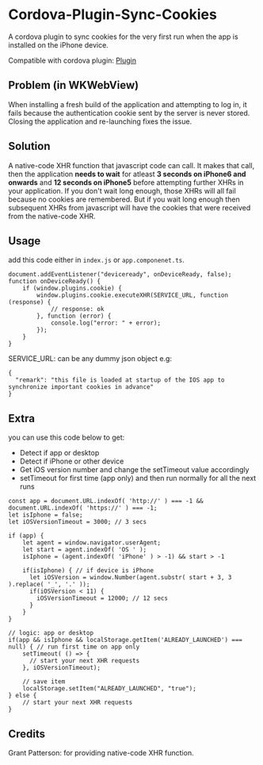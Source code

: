 # Cordova-Plugin-Sync-Cookies
A cordova plugin to sync cookies for the very first run when the app is installed on the iPhone device.

Compatible with cordova plugin: [Plugin](https://github.com/apache/cordova-plugin-wkwebview-engine)

## Problem (in WKWebView)
When installing a fresh build of the application and attempting to log in, it fails because the authentication cookie sent by the server is never stored. Closing the application and re-launching fixes the issue.

## Solution
A native-code XHR function that javascript code can call. It makes that call, then the application **needs to wait** for atleast **3 seconds on iPhone6 and onwards** and **12 seconds on iPhone5** before attempting further XHRs in your application. If you don't wait long enough, those XHRs will all fail because no cookies are remembered. But if you wait long enough then subsequent XHRs from javascript will have the cookies that were received from the native-code XHR.

## Usage
add this code either in `index.js` or `app.componenet.ts`.

```
document.addEventListener("deviceready", onDeviceReady, false);
function onDeviceReady() {
	if (window.plugins.cookie) {
		window.plugins.cookie.executeXHR(SERVICE_URL, function (response) {
			// response: ok
		}, function (error) {
			console.log("error: " + error);
		});
	}
}
```

SERVICE_URL: can be any dummy json object e.g:
```
{
  "remark": "this file is loaded at startup of the IOS app to synchronize important cookies in advance"
}
```

## Extra
you can use this code below to get:
- Detect if app or desktop
- Detect if iPhone or other device
- Get iOS version number and change the setTimeout value accordingly
- setTimeout for first time (app only) and then run normally for all the next runs

```
const app = document.URL.indexOf( 'http://' ) === -1 && document.URL.indexOf( 'https://' ) === -1;
let isIphone = false;
let iOSVersionTimeout = 3000; // 3 secs

if (app) {
	let agent = window.navigator.userAgent;
	let start = agent.indexOf( 'OS ' );
	isIphone = (agent.indexOf( 'iPhone' ) > -1) && start > -1 

	if(isIphone) { // if device is iPhone
	  let iOSVersion = window.Number(agent.substr( start + 3, 3 ).replace( '_', '.' ));
	  if(iOSVersion < 11) {
	    iOSVersionTimeout = 12000; // 12 secs
	  }
	}
}

// logic: app or desktop
if(app && isIphone && localStorage.getItem('ALREADY_LAUNCHED') === null) { // run first time on app only
	setTimeout( () => {
	  // start your next XHR requests
	}, iOSVersionTimeout);

	// save item
	localStorage.setItem("ALREADY_LAUNCHED", "true");
} else {
	// start your next XHR requests
}
```

## Credits
Grant Patterson: for providing native-code XHR function.
